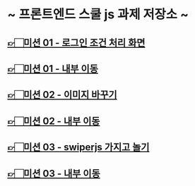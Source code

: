 # ~ 프론트엔드 스쿨 js 과제 저장소 ~

## [👉🏻미션 01 - 로그인 조건 처리 화면](https://swlee2973.github.io/js-homework/mission01/naver_login "미션01 페이지 이동")
## [👉🏻미션 01 - 내부 이동](https://github.com/SWLee2973/js-homework/tree/main/mission01/naver_login "미션01 내부로 페이지 이동")

## [👉🏻미션 02 - 이미지 바꾸기](https://swlee2973.github.io/js-homework/mission02/poster/client/ "미션02 페이지 이동")
## [👉🏻미션 02 - 내부 이동](https://github.com/SWLee2973/js-homework/tree/main/mission02/ "미션02 내부로 페이지 이동")

## [👉🏻미션 03 - swiperjs 가지고 놀기](https://swlee2973.github.io/js-homework/mission03/ "미션03 페이지 이동")
## [👉🏻미션 03 - 내부 이동](https://github.com/SWLee2973/js-homework/tree/main/mission03/ "미션03 내부로 페이지 이동")
